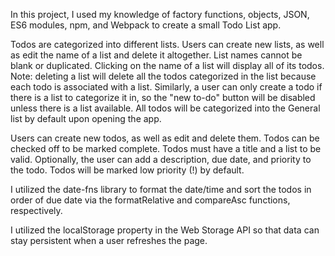 In this project, I used my knowledge of factory functions, objects, JSON, ES6 modules, npm, and Webpack to create a small Todo List app.

Todos are categorized into different lists. Users can create new lists, as well as edit the name of a list and delete it altogether. List names cannot be blank or duplicated. Clicking on the name of a list will display all of its todos. Note: deleting a list will delete all the todos categorized in the list because each todo is associated with a list. Similarly, a user can only create a todo if there is a list to categorize it in, so the "new to-do" button will be disabled unless there is a list available. All todos will be categorized into the General list by default upon opening the app.

Users can create new todos, as well as edit and delete them. Todos can be checked off to be marked complete. Todos must have a title and a list to be valid. Optionally, the user can add a description, due date, and priority to the todo. Todos will be marked low priority (!) by default. 

I utilized the date-fns library to format the date/time and sort the todos in order of due date via the formatRelative and compareAsc functions, respectively.

I utilized the localStorage property in the Web Storage API so that data can stay persistent when a user refreshes the page.